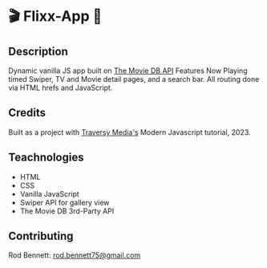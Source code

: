 # 🎬 Flixx-App 🎦

## Description
Dynamic vanilla JS app built on [The Movie DB API](https://developers.themoviedb.org/3/search/search-tv-shows) Features Now Playing timed Swiper, TV and Movie detail pages, and a search bar.  All routing done via HTML hrefs and JavaScript.

## Credits
Built as a project with [Traversy Media's](https://www.traversymedia.com/) Modern Javascript tutorial, 2023.

## Teachnologies
- HTML
- CSS
- Vanilla JavaScript
- Swiper API for gallery view
- The Movie DB 3rd-Party API

## Contributing
Rod Bennett: rod.bennett75@gmail.com

